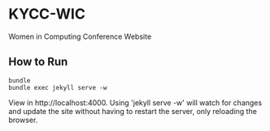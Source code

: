 # KYCC-WIC

Women in Computing Conference Website

## How to Run

    bundle
    bundle exec jekyll serve -w

View in http://localhost:4000. Using 'jekyll serve -w' will watch for changes and update the site without having to restart the server, only reloading the browser.
